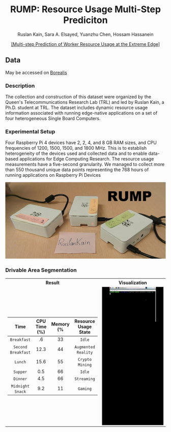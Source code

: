 <div align="center">
<h1> RUMP: Resource Usage Multi-Step Prediciton</h1>
<!-- <--!span><font size="5", > Multi-Step Prediciton of Worker Resource Usage at the Extreme Edge
</font></span> -->
  
  Ruslan Kain, Sara A. Elsayed, Yuanzhu Chen, Hossam Hassanein 
<!-- <a href="https://www.researchgate.net/publication/363157892_Multi-step_Prediction_of_Worker_Resource_Usage_at_the_Extreme_Edge">Ruslan Kain</a> -->
<div><a href="https://www.researchgate.net/publication/363157892_Multi-step_Prediction_of_Worker_Resource_Usage_at_the_Extreme_Edge">[Multi-step Prediction of Worker Resource Usage at the Extreme Edge]</a></div> 

</div>


## Data
May be accessed on [Borealis](https://borealisdata.ca/dataset.xhtml?persistentId=doi:10.5683/SP3/GOZAJE)
  

### Description

The collection and construction of this dataset were organized by the Queen's Telecommunications Research Lab (TRL) and led by Ruslan Kain, a Ph.D. student at TRL. The dataset includes dynamic resource usage information associated with running edge-native applications on a set of four heterogeneous Single Board Computers.
  
### Experimental Setup

Four Raspberry Pi 4 devices have 2, 2, 4, and 8 GB RAM sizes, and CPU frequencies of 1200, 1500, 1500, and 1800 MHz. This is to establish heterogeneity of the devices used and collected data and to enable data-based applications for Edge Computing Research. The resource usage measurements have a five-second granularity. We managed to collect more than 550 thousand unique data points representing the 768 hours of running applications on Raspberry Pi Devices

<td><img src=figures/RPis.jpg/></td>


### Drivable Area Segmentation
<table>

<tr><th>Result </th><th>Visualization</th></tr>
<tr><td>

|       Time      |       CPU Time (%)     |    Memory (%     |  Resource Usage State     |
|:----------------:|:-----------------:|:---------------:| :---------------:|
|    `Breakfast`    |        .6       |   33   |   `Idle`  |
|     `Second Breakfast`    |        12.3       |   44    | `Augmented Reality` |
|     `Lunch`     |        15.6       |    55    | `Crypto Mining` |
|      `Supper`     |        0.5       |    66    |  `Idle` |
|     `Dinner` |        4.5       |     66    |   `Streaming` |
|     `Midnight Snack`    |     9.2    |    11     |   `Gaming` |

 
  
</td><td>

<!-- ### Visualization -->
<img src="figures/Game.gif" width="100%" align='right'/>
  <img src="figures/Mining.gif" width="100%" align='right'/>
  <img src="figures/Stream.gif" width="100%" align='right'/>
  <img src="figures/AR on RPi 400.gif" width="100%" align='right'/>
<!--   <img src="Mulstiple" width="50%" /> -->
  
  

